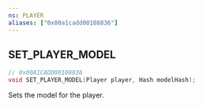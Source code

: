 ```yaml
---
ns: PLAYER
aliases: ["0x00a1cadd00108836"]
---
```

## SET_PLAYER_MODEL

```c
// 0x00A1CADD00108836
void SET_PLAYER_MODEL(Player player, Hash modelHash);
```

Sets the model for the player.

